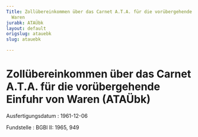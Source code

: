 ```yaml
---
Title: Zollübereinkommen über das Carnet A.T.A. für die vorübergehende Einfuhr von
  Waren
jurabk: ATAÜbk
layout: default
origslug: atauebk
slug: atauebk

---
```


# Zollübereinkommen über das Carnet A.T.A. für die vorübergehende Einfuhr von Waren (ATAÜbk)

Ausfertigungsdatum
:   1961-12-06

Fundstelle
:   BGBl II: 1965, 949

